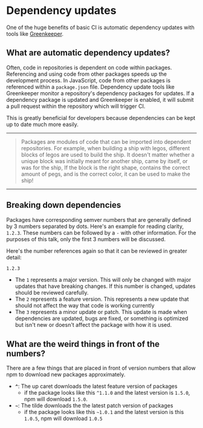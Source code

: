 # Dependency updates

One of the huge benefits of basic CI is automatic dependency updates with tools like [Greenkeeper](https://greenkeeper.io/).

## What are automatic dependency updates?

Often, code in repositories is dependent on code within packages. Referencing and using code from other packages speeds up the development process. In JavaScript, code from other packages is referenced within a `package.json` file. Dependency update tools like Greenkeeper monitor a repository's dependency packages for updates. If a dependency package is updated and Greenkeeper is enabled, it will submit a pull request within the repository which will trigger CI.

This is greatly beneficial for developers because dependencies can be kept up to date much more easily.

---

> Packages are modules of code that can be imported into dependent repositories. For example, when building a ship with legos, different blocks of legos are used to build the ship. It doesn't matter whether a unique block was initially meant for another ship, came by itself, or was for the ship, If the block is the right shape, contains the correct amount of pegs, and is the correct color, it can be used to make the ship!

---

## Breaking down dependencies

Packages have corresponding semver numbers that are generally defined by 3 numbers separated by dots. Here's an example for reading clarity, `1.2.3`. These numbers can be followed by a `-` with other information. For the purposes of this talk, only the first 3 numbers will be discussed.

Here's the number references again so that it can be reviewed in greater detail:

```txt
1.2.3
```

- The `1` represents a major version. This will only be changed with major updates that have breaking changes. If this number is changed, updates should be reviewed carefully.
- The `2` represents a feature version. This represents a new update that should not affect the way that code is working currently
- The `3` represents a minor update or patch. This update is made when dependencies are updated, bugs are fixed, or something is optimized but isn't new or doesn't affect the package with how it is used.

## What are the weird things in front of the numbers?

There are a few things that are placed in front of version numbers that allow npm to download new packages approximately.

- **`^`**: The up caret downloads the latest feature version of packages
  - if the package looks like this `^1.1.0` and the latest version is `1.5.0`, npm will download `1.5.0`.
- **`~`**: The tilde downloads the the latest patch version of packages
  - if the package looks like this `~1.0.1` and the latest version is this `1.0.5`, npm will download `1.0.5`
